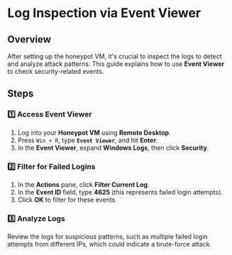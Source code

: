 # Log Inspection via Event Viewer

## Overview
After setting up the honeypot VM, it's crucial to inspect the logs to detect and analyze attack patterns. This guide explains how to use **Event Viewer** to check security-related events.

## Steps

### 1️⃣ Access Event Viewer
1. Log into your **Honeypot VM** using **Remote Desktop**.
2. Press `Win + R`, type **`Event Viewer`**, and hit **Enter**.
3. In the **Event Viewer**, expand **Windows Logs**, then click **Security**.

### 2️⃣ Filter for Failed Logins
1. In the **Actions** pane, click **Filter Current Log**.
2. In the **Event ID** field, type **4625** (this represents failed login attempts).
3. Click **OK** to filter for these events.

### 3️⃣ Analyze Logs
Review the logs for suspicious patterns, such as multiple failed login attempts from different IPs, which could indicate a brute-force attack.

